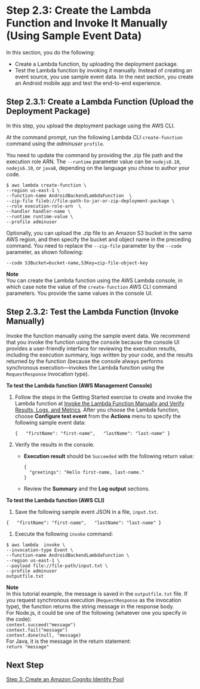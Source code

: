 # Step 2\.3: Create the Lambda Function and Invoke It Manually \(Using Sample Event Data\)<a name="with-on-demand-custom-android-example-upload-deployment-pkg"></a>

In this section, you do the following:
+ Create a Lambda function, by uploading the deployment package\. 
+ Test the Lambda function by invoking it manually\. Instead of creating an event source, you use sample event data\. In the next section, you create an Android mobile app and test the end\-to\-end experience\.

## Step 2\.3\.1: Create a Lambda Function \(Upload the Deployment Package\)<a name="walkthrough-on-demand-custom-android-events-adminuser-create-test-function-upload-zip-test-upload"></a>

In this step, you upload the deployment package using the AWS CLI\.

At the command prompt, run the following Lambda CLI `create-function` command using the *adminuser* `profile`\. 

You need to update the command by providing the \.zip file path and the execution role ARN\. The `--runtime` parameter value can be `nodejs8.10`, `nodejs6.10`, or `java8`, depending on the language you chose to author your code\.

```
$ aws lambda create-function \
--region us-east-1 \
--function-name AndroidBackendLambdaFunction  \
--zip-file fileb://file-path-to-jar-or-zip-deployment-package \
--role execution-role-arn  \
--handler handler-name \
--runtime runtime-value \
--profile adminuser
```

Optionally, you can upload the \.zip file to an Amazon S3 bucket in the same AWS region, and then specify the bucket and object name in the preceding command\. You need to replace the `--zip-file` parameter by the `--code` parameter, as shown following:

```
--code S3Bucket=bucket-name,S3Key=zip-file-object-key
```

**Note**  
You can create the Lambda function using the AWS Lambda console, in which case note the value of the `create-function` AWS CLI command parameters\. You provide the same values in the console UI\.

## Step 2\.3\.2: Test the Lambda Function \(Invoke Manually\)<a name="walkthrough-on-demand-custom-android-events-adminuser-create-test-function-upload-zip-test-manual-invoke"></a>

Invoke the function manually using the sample event data\. We recommend that you invoke the function using the console because the console UI provides a user\-friendly interface for reviewing the execution results, including the execution summary, logs written by your code, and the results returned by the function \(because the console always performs synchronous execution—invokes the Lambda function using the `RequestResponse` invocation type\)\.

**To test the Lambda function \(AWS Management Console\)**

1. Follow the steps in the Getting Started exercise to create and invoke the Lambda function at [Invoke the Lambda Function Manually and Verify Results, Logs, and Metrics](get-started-create-function.md#get-started-invoke-manually)\. After you choose the Lambda function, choose **Configure test event** from the **Actions** menu to specify the following sample event data:

   ```
   {   "firstName": "first-name",   "lastName": "last-name" }
   ```

1. Verify the results in the console\.
   + **Execution result** should be `Succeeded` with the following return value:

     ```
     {
       "greetings": "Hello first-name, last-name."
     }
     ```
   + Review the **Summary** and the **Log output** sections\.

**To test the Lambda function \(AWS CLI\)**

1.  Save the following sample event JSON in a file, `input.txt`\. 

   ```
   {   "firstName": "first-name",   "lastName": "last-name" }
   ```

1.  Execute the following `invoke` command:

   ```
   $ aws lambda  invoke \
   --invocation-type Event \
   --function-name AndroidBackendLambdaFunction \
   --region us-east-1 \
   --payload file://file-path/input.txt \
   --profile adminuser 
   outputfile.txt
   ```
**Note**  
In this tutorial example, the message is saved in the `outputfile.txt` file\. If you request synchronous execution \(`RequestResponse` as the invocation type\), the function returns the string message in the response body\.   
For Node\.js, it could be one of the following \(whatever one you specify in the code\):  
`context.succeed("message")`  
`context.fail("message")`  
`context.done(null, "message)`  
For Java, it is the message in the return statement:  
`return "message"`

## Next Step<a name="with-on-demand-custom-android-example-upload-deployment-pkg-next-step"></a>

 [Step 3: Create an Amazon Cognito Identity Pool ](with-on-demand-custom-android-create-cognito-pool.md) 